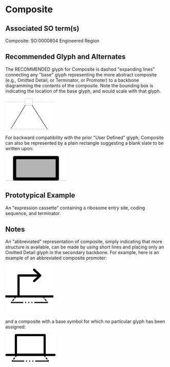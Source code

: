 # Composite

## Associated SO term(s)
Composite: SO:0000804 Engineered Region

## Recommended Glyph and Alternates

The RECOMMENDED glyph for Composite is dashed "expanding lines" connecting any "base" glyph representing the more abstract composite (e.g., Omitted Detail, or Terminator, or Promoter) to a backbone diagramming the contents of the composite. Note the bounding box is indicating the location of the base glyph, and would scale with that glyph.

![glyph specification](composite-specification.png)

For backward compatibility with the prior "User Defined" glyph, Composite can also be represented by a plain rectangle suggesting a blank slate to be written upon:

![glyph specification](user-defined-specification.png)

## Prototypical Example

An "expression cassette" containing a ribosome entry site, coding sequence, and terminator.


## Notes
An "abbreviated" representation of composite, simply indicating that more structure is available, can be made by using short lines and placing only an Omitted Detail glyph in the secondary backbone. For example, here is an example of an abbreviated composite promoter: 

![glyph specification](abbreviated-composite-example.png)

and a composite with a base symbol for which no particular glyph has been assigned:

![glyph specification](abbreviated-composite-example2.png)
